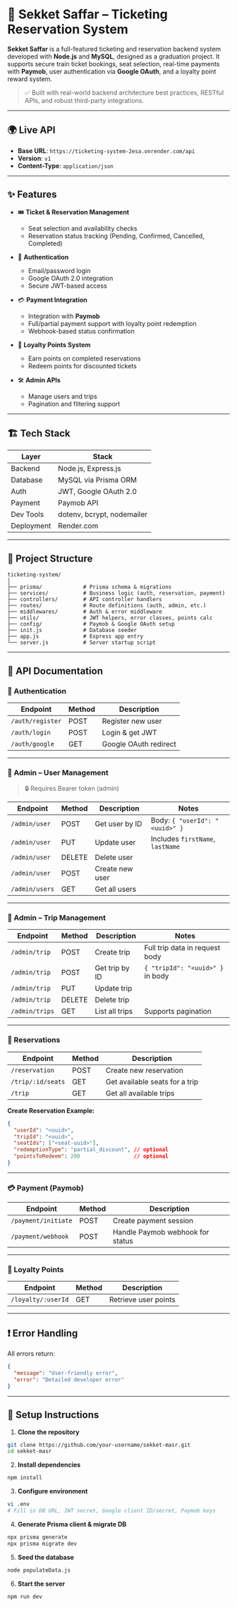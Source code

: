 # 🚆 Sekket Saffar – Ticketing Reservation System

**Sekket Saffar** is a full-featured ticketing and reservation backend system developed with **Node.js** and **MySQL**, designed as a graduation project. It supports secure train ticket bookings, seat selection, real-time payments with **Paymob**, user authentication via **Google OAuth**, and a loyalty point reward system.

> ✅ Built with real-world backend architecture best practices, RESTful APIs, and robust third-party integrations.

---

## 🌍 Live API

- **Base URL**: `https://ticketing-system-2esa.onrender.com/api`
- **Version**: `v1`
- **Content-Type**: `application/json`

---

## ✨ Features

- 🎟 **Ticket & Reservation Management**
  - Seat selection and availability checks
  - Reservation status tracking (Pending, Confirmed, Cancelled, Completed)

- 🔐 **Authentication**
  - Email/password login
  - Google OAuth 2.0 integration
  - Secure JWT-based access

- 💳 **Payment Integration**
  - Integration with **Paymob**
  - Full/partial payment support with loyalty point redemption
  - Webhook-based status confirmation

- 🏅 **Loyalty Points System**
  - Earn points on completed reservations
  - Redeem points for discounted tickets

- 🛠 **Admin APIs**
  - Manage users and trips
  - Pagination and filtering support

---

## 🏗 Tech Stack

| Layer            | Stack                          |
|------------------|--------------------------------|
| Backend          | Node.js, Express.js            |
| Database         | MySQL via Prisma ORM           |
| Auth             | JWT, Google OAuth 2.0          |
| Payment          | Paymob API                     |
| Dev Tools        | dotenv, bcrypt, nodemailer     |
| Deployment       | Render.com                     |

---

## 📁 Project Structure

```
ticketing-system/
│
├── prisma/             # Prisma schema & migrations
├── services/           # Business logic (auth, reservation, payment)
├── controllers/        # API controller handlers
├── routes/             # Route definitions (auth, admin, etc.)
├── middlewares/        # Auth & error middleware
├── utils/              # JWT helpers, error classes, points calc
├── config/             # Paymob & Google OAuth setup
├── init.js             # Database seeder
├── app.js              # Express app entry
└── server.js           # Server startup script
```

---

## 📘 API Documentation

### 🔐 Authentication

| Endpoint         | Method | Description                    |
|------------------|--------|--------------------------------|
| `/auth/register` | POST   | Register new user              |
| `/auth/login`    | POST   | Login & get JWT                |
| `/auth/google`   | GET    | Google OAuth redirect          |

---

### 👤 Admin – User Management

> 🔒 Requires Bearer token (admin)

| Endpoint          | Method | Description             | Notes                            |
|-------------------|--------|-------------------------|----------------------------------|
| `/admin/user`     | POST   | Get user by ID          | Body: `{ "userId": "<uuid>" }`   |
| `/admin/user`     | PUT    | Update user             | Includes `firstName`, `lastName` |
| `/admin/user`     | DELETE | Delete user             |                                  |
| `/admin/user`     | POST   | Create new user         |                                  |
| `/admin/users`    | GET    | Get all users           |                                  |

---

### 🚆 Admin – Trip Management

| Endpoint           | Method | Description            | Notes                              |
|--------------------|--------|------------------------|------------------------------------|
| `/admin/trip`      | POST   | Create trip            | Full trip data in request body     |
| `/admin/trip`      | POST   | Get trip by ID         | `{ "tripId": "<uuid>" }` in body   |
| `/admin/trip`      | PUT    | Update trip            |                                    |
| `/admin/trip`      | DELETE | Delete trip            |                                    |
| `/admin/trips`     | GET    | List all trips         | Supports pagination                |

---

### 🧾 Reservations

| Endpoint         | Method | Description                      |
|------------------|--------|----------------------------------|
| `/reservation`   | POST   | Create new reservation           |
| `/trip/:id/seats`| GET    | Get available seats for a trip   |
| `/trip`          | GET    | Get all available trips          |

**Create Reservation Example:**

```json
{
  "userId": "<uuid>",
  "tripId": "<uuid>",
  "seatIds": ["<seat-uuid>"],
  "redemptionType": "partial_discount", // optional
  "pointsToRedeem": 200                 // optional
}
```

---

### 💳 Payment (Paymob)

| Endpoint             | Method | Description                         |
|----------------------|--------|-------------------------------------|
| `/payment/initiate`  | POST   | Create payment session              |
| `/payment/webhook`   | POST   | Handle Paymob webhook for status    |

---

### 🏅 Loyalty Points

| Endpoint             | Method | Description               |
|----------------------|--------|---------------------------|
| `/loyalty/:userId`   | GET    | Retrieve user points      |

---

## ❗ Error Handling

All errors return:

```json
{
  "message": "User-friendly error",
  "error": "Detailed developer error"
}
```

---

## 🧪 Setup Instructions

1. **Clone the repository**
```bash
git clone https://github.com/your-username/sekket-masr.git
cd sekket-masr
```

2. **Install dependencies**
```bash
npm install
```

3. **Configure environment**
```bash
vi .env
# Fill in DB URL, JWT secret, Google client ID/secret, Paymob keys
```

4. **Generate Prisma client & migrate DB**
```bash
npx prisma generate
npx prisma migrate dev
```

5. **Seed the database**
```bash
node populateData.js
```

6. **Start the server**
```bash
npm run dev
```

